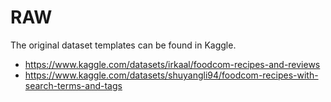# RAW
The original dataset templates can be found in Kaggle.
* https://www.kaggle.com/datasets/irkaal/foodcom-recipes-and-reviews
* https://www.kaggle.com/datasets/shuyangli94/foodcom-recipes-with-search-terms-and-tags

